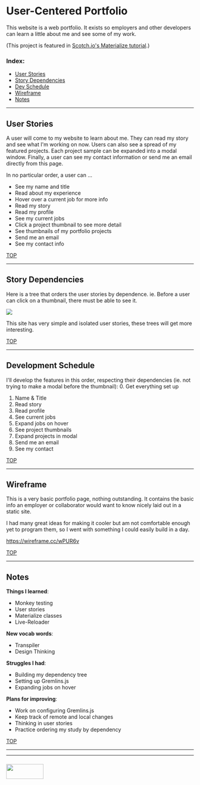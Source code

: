 # User-Centered Portfolio

This website is a web portfolio.  It exists so employers and other developers can learn a little about me and see some of my work.

(This project is featured in [Scotch.io's Materialize tutorial](https://scotch.io/tutorials/make-material-design-websites-with-the-materialize-css-framework).)

### Index:
* [User Stories](#user-stories)
* [Story Dependencies](#story-dependencies)
* [Dev Schedule](#development-schedule)
* [Wireframe](#wireframe)
* [Notes](#notes)

---

## User Stories


A user will come to my website to learn about me.  They can read my story and see what I'm working on now.  Users can also see a spread of my featured projects.  Each project sample can be expanded into a modal window.  Finally, a user can see my contact information or send me an email directly from this page.


In no particular order, a user can ...
* See my name and title
* Read about my experience
* Hover over a current job for more info
* Read my story
* Read my profile
* See my current jobs
* Click a project thumbnail to see more detail
* See thumbnails of my portfolio projects
* Send me an email
* See my contact info


[TOP](#index)

---

## Story Dependencies

Here is a tree that orders the user stories by dependence.  ie. Before a user can click on a thumbnail, there must be able to see it.


![](./user-stories-dependencies.png)


This site has very simple and isolated user stories, these trees will get more interesting.

[TOP](#index)

---

## Development Schedule

I'll develop the features in this order, respecting their dependencies (ie. not trying to make a modal before the thumbnail):
0. Get everything set up
1. Name & Title
2. Read story
3. Read profile
4. See current jobs
5. Expand jobs on hover
6. See project thumbnails
7. Expand projects in modal
8. Send me an email
9. See my contact

[TOP](#index)

---

## Wireframe

This is a very basic portfolio page, nothing outstanding.  It contains the basic info an employer or collaborator would want to know nicely laid out in a static site.

I had many great ideas for making it cooler but am not comfortable enough yet to program them, so I went with something I could easily build in a day.

https://wireframe.cc/wPUR6v

[TOP](#index)
___

## Notes

__Things I learned__:
* Monkey testing
* User stories
* Materialize classes
* Live-Reloader

__New vocab words__:
* Transpiler
* Design Thinking

__Struggles I had__:
* Building my dependency tree
* Setting up Gremlins.js
* Expanding jobs on hover

__Plans for improving__:
* Work on configuring Gremlins.js
* Keep track of remote and local changes
* Thinking in user stories
* Practice ordering my study by dependency


[TOP](#index)

___
___
### <a href="http://elewa.education/blog" target="_blank"><img src="https://user-images.githubusercontent.com/18554853/34921062-506450ae-f97d-11e7-875f-6feeb26ad72d.png" width="100" height="40"/></a>
